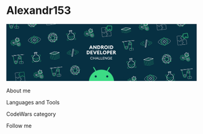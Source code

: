 # Alexandr153

![Header](https://github.com/Alexandr153/Alexandr153/blob/main/assets/header.gif)

About me

Languages and Tools

CodeWars category

Follow me